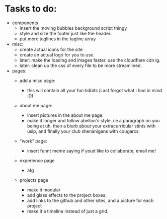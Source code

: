 # Tasks to do:
 - components
     - insert the moving bubbles background script thingy
     - style and size the footer just like the header.
     - put more taglines in the tagline array
 - misc:
     - create actual icons for the site
     - create an actual logo for you to use.
     - later: make the loading and images faster. use the cloudflare cdn ig.
     - later: clean up the css of every file to be more streamlined.
 - pages:
     - add a misc page:
          - this will contain all your fun tidbits (i act forgot what i had in mind :D)
     - about me page:
          - insert pictures in the about me page.
          - make it longer and follow abellon's style. i.e a paragraph on you being at uh, then a blurb about your extracurricular stints with usip, and finally your club shenanigans with cougarcs.

     - "work" page:
          - insert funnt meme saying if youd like to collaborate, email me!
     - experience page
          - afg
     - projects page
          - make it modular
          - add glass effects to the project boxes, 
          - add links to the github and other sites, and a picture for each project
          - make it a timeline instead of just a grid.